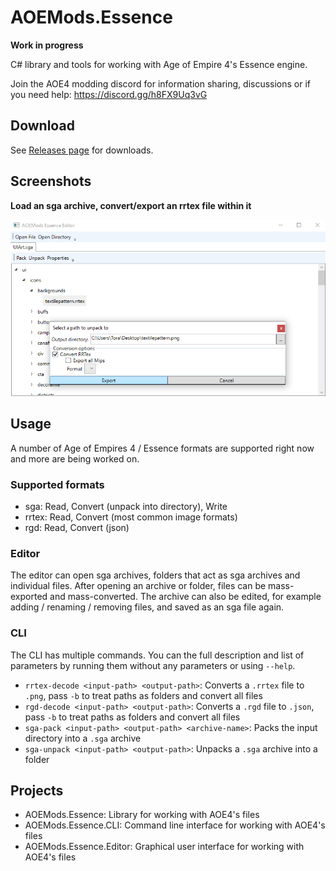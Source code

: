 # AOEMods.Essence
**Work in progress**

C# library and tools for working with Age of Empire 4's Essence engine.

Join the AOE4 modding discord for information sharing, discussions or if you need help: https://discord.gg/h8FX9Uq3vG

## Download
See [Releases page](https://github.com/aoemods/AOEMods.Essence/releases) for downloads.

## Screenshots
**Load an sga archive, convert/export an rrtex file within it**

![](Media/ConvertTexture.png)

## Usage
A number of Age of Empires 4 / Essence formats are supported right now and more are being worked on.

### Supported formats
- sga: Read, Convert (unpack into directory), Write
- rrtex: Read, Convert (most common image formats)
- rgd: Read, Convert (json)

### Editor
The editor can open sga archives, folders that act as sga archives and individual files.
After opening an archive or folder, files can be mass-exported and mass-converted. The archive
can also be edited, for example adding / renaming / removing files, and saved as an sga file again.

### CLI
The CLI has multiple commands. You can the full description and list of parameters by running them without any parameters or using `--help`.
- `rrtex-decode <input-path> <output-path>`: Converts a `.rrtex` file to `.png`, pass `-b` to treat paths as folders and convert all files
- `rgd-decode <input-path> <output-path>`: Converts a `.rgd` file to `.json`, pass `-b` to treat paths as folders and convert all files
- `sga-pack <input-path> <output-path> <archive-name>`: Packs the input directory into a `.sga` archive
- `sga-unpack <input-path> <output-path>`: Unpacks a `.sga` archive into a folder

## Projects
- AOEMods.Essence: Library for working with AOE4's files
- AOEMods.Essence.CLI: Command line interface for working with AOE4's files
- AOEMods.Essence.Editor: Graphical user interface for working with AOE4's files
